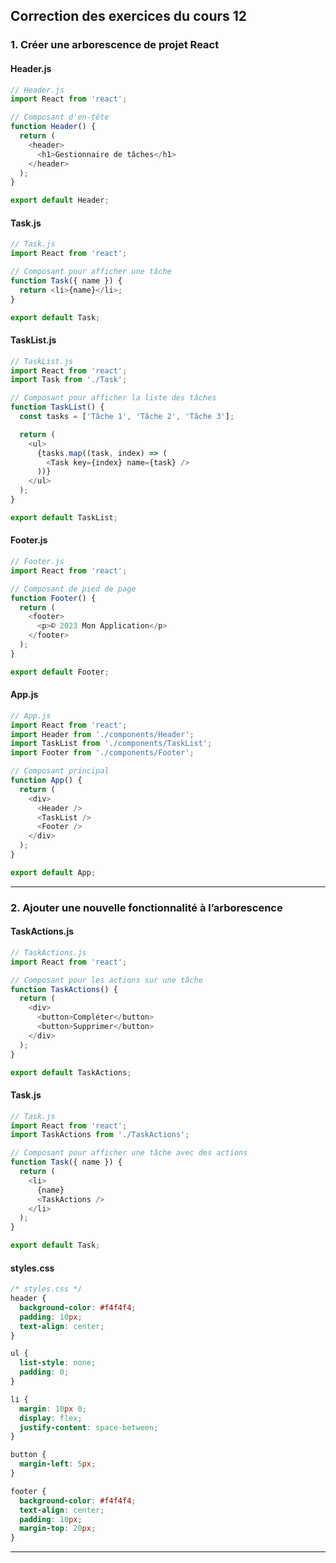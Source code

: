## **Correction des exercices du cours 12**

### **1. Créer une arborescence de projet React**

#### Header.js
```javascript
// Header.js
import React from 'react';

// Composant d'en-tête
function Header() {
  return (
    <header>
      <h1>Gestionnaire de tâches</h1>
    </header>
  );
}

export default Header;
```

#### Task.js
```javascript
// Task.js
import React from 'react';

// Composant pour afficher une tâche
function Task({ name }) {
  return <li>{name}</li>;
}

export default Task;
```

#### TaskList.js
```javascript
// TaskList.js
import React from 'react';
import Task from './Task';

// Composant pour afficher la liste des tâches
function TaskList() {
  const tasks = ['Tâche 1', 'Tâche 2', 'Tâche 3'];

  return (
    <ul>
      {tasks.map((task, index) => (
        <Task key={index} name={task} />
      ))}
    </ul>
  );
}

export default TaskList;
```

#### Footer.js
```javascript
// Footer.js
import React from 'react';

// Composant de pied de page
function Footer() {
  return (
    <footer>
      <p>© 2023 Mon Application</p>
    </footer>
  );
}

export default Footer;
```

#### App.js
```javascript
// App.js
import React from 'react';
import Header from './components/Header';
import TaskList from './components/TaskList';
import Footer from './components/Footer';

// Composant principal
function App() {
  return (
    <div>
      <Header />
      <TaskList />
      <Footer />
    </div>
  );
}

export default App;
```

---

### **2. Ajouter une nouvelle fonctionnalité à l’arborescence**

#### TaskActions.js
```javascript
// TaskActions.js
import React from 'react';

// Composant pour les actions sur une tâche
function TaskActions() {
  return (
    <div>
      <button>Compléter</button>
      <button>Supprimer</button>
    </div>
  );
}

export default TaskActions;
```

#### Task.js
```javascript
// Task.js
import React from 'react';
import TaskActions from './TaskActions';

// Composant pour afficher une tâche avec des actions
function Task({ name }) {
  return (
    <li>
      {name}
      <TaskActions />
    </li>
  );
}

export default Task;
```

#### styles.css
```css
/* styles.css */
header {
  background-color: #f4f4f4;
  padding: 10px;
  text-align: center;
}

ul {
  list-style: none;
  padding: 0;
}

li {
  margin: 10px 0;
  display: flex;
  justify-content: space-between;
}

button {
  margin-left: 5px;
}

footer {
  background-color: #f4f4f4;
  text-align: center;
  padding: 10px;
  margin-top: 20px;
}
```

---